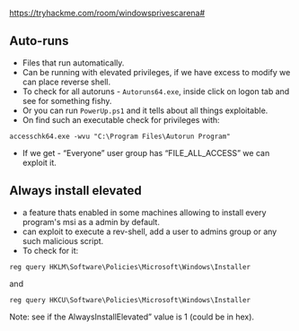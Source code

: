 https://tryhackme.com/room/windowsprivescarena#
## Auto-runs
- Files that run automatically.
- Can be running with elevated privileges, if we have excess to modify we can place reverse shell.
- To check for all autoruns - `Autoruns64.exe`, inside click on logon tab and see for something fishy.
- Or you can run `PowerUp.ps1` and it tells about all things exploitable. 
- On find such an executable check for privileges with: 
```
accesschk64.exe -wvu "C:\Program Files\Autorun Program"
```
- If we get - “Everyone” user group has “FILE_ALL_ACCESS” we can exploit it.

## Always install elevated
- a feature thats enabled in some machines allowing to install every program's msi as a admin by default.
- can exploit to execute a rev-shell, add a user to admins group or any such malicious script.
- To check for it:
```
reg query HKLM\Software\Policies\Microsoft\Windows\Installer
```
and
```
reg query HKCU\Software\Policies\Microsoft\Windows\Installer
```
Note: see if the AlwaysInstallElevated” value is 1 (could be in hex).
